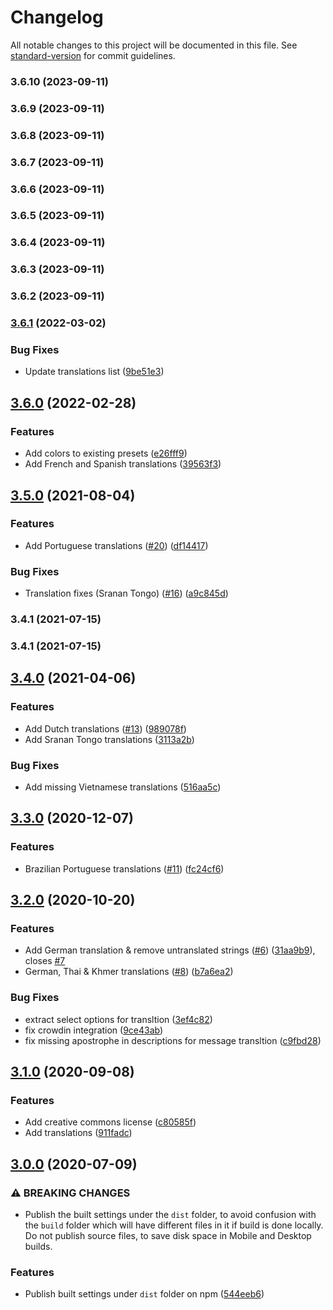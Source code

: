 # Changelog

All notable changes to this project will be documented in this file. See [standard-version](https://github.com/conventional-changelog/standard-version) for commit guidelines.

### 3.6.10 (2023-09-11)

### 3.6.9 (2023-09-11)

### 3.6.8 (2023-09-11)

### 3.6.7 (2023-09-11)

### 3.6.6 (2023-09-11)

### 3.6.5 (2023-09-11)

### 3.6.4 (2023-09-11)

### 3.6.3 (2023-09-11)

### 3.6.2 (2023-09-11)

### [3.6.1](https://github.com/digidem/mapeo-default-config/compare/v3.6.0...v3.6.1) (2022-03-02)


### Bug Fixes

* Update translations list ([9be51e3](https://github.com/digidem/mapeo-default-config/commit/9be51e336050e94167c765ff2acdf90ddc28e832))

## [3.6.0](https://github.com/digidem/mapeo-default-config/compare/v3.5.0...v3.6.0) (2022-02-28)


### Features

* Add colors to existing presets ([e26fff9](https://github.com/digidem/mapeo-default-config/commit/e26fff95cf9996d30ec82af9794f86d8360beac0))
* Add French and Spanish translations ([39563f3](https://github.com/digidem/mapeo-default-config/commit/39563f3e92fece404dedff8f3bf04dd3807542d9))

## [3.5.0](https://github.com/digidem/mapeo-default-config/compare/v3.4.1...v3.5.0) (2021-08-04)


### Features

* Add Portuguese translations ([#20](https://github.com/digidem/mapeo-default-config/issues/20)) ([df14417](https://github.com/digidem/mapeo-default-config/commit/df14417cc5f7c34ba3b512df727756c597b59e89))


### Bug Fixes

* Translation fixes (Sranan Tongo) ([#16](https://github.com/digidem/mapeo-default-config/issues/16)) ([a9c845d](https://github.com/digidem/mapeo-default-config/commit/a9c845d2ecc9c514762f21429b970146b81fbdc8))

### 3.4.1 (2021-07-15)

### 3.4.1 (2021-07-15)

## [3.4.0](https://github.com/digidem/mapeo-default-config/compare/v3.3.0...v3.4.0) (2021-04-06)


### Features

* Add Dutch translations ([#13](https://github.com/digidem/mapeo-default-config/issues/13)) ([989078f](https://github.com/digidem/mapeo-default-config/commit/989078f658cd642a9084c3cafc72c390e877c6a2))
* Add Sranan Tongo translations ([3113a2b](https://github.com/digidem/mapeo-default-config/commit/3113a2beb3dcef5cc1c6cd47f2894de4b542984f))


### Bug Fixes

* Add missing Vietnamese translations ([516aa5c](https://github.com/digidem/mapeo-default-config/commit/516aa5c2a56065cf0410c1feae1ac0e2d517aeac))

## [3.3.0](https://github.com/digidem/mapeo-default-config/compare/v3.2.0...v3.3.0) (2020-12-07)


### Features

* Brazilian Portuguese translations ([#11](https://github.com/digidem/mapeo-default-config/issues/11)) ([fc24cf6](https://github.com/digidem/mapeo-default-config/commit/fc24cf6b538029a09acddd9ec951e96a8a054d61))

## [3.2.0](https://github.com/digidem/mapeo-default-config/compare/v3.1.0...v3.2.0) (2020-10-20)


### Features

* Add German translation & remove untranslated strings ([#6](https://github.com/digidem/mapeo-default-config/issues/6)) ([31aa9b9](https://github.com/digidem/mapeo-default-config/commit/31aa9b9d0d3692a9ca362b464cf0a42768ed7e6a)), closes [#7](https://github.com/digidem/mapeo-default-config/issues/7)
* German, Thai & Khmer translations ([#8](https://github.com/digidem/mapeo-default-config/issues/8)) ([b7a6ea2](https://github.com/digidem/mapeo-default-config/commit/b7a6ea2d71051e60c89c52813236190fec980c8d))


### Bug Fixes

* extract select options for transltion ([3ef4c82](https://github.com/digidem/mapeo-default-config/commit/3ef4c827043c06768cfc4a9887994582681908a5))
* fix crowdin integration ([9ce43ab](https://github.com/digidem/mapeo-default-config/commit/9ce43ab6ff21f150aca3010d5ed07707d4e2be45))
* fix missing apostrophe in descriptions for message transltion ([c9fbd28](https://github.com/digidem/mapeo-default-config/commit/c9fbd280463be5b663c72a4702f3af85ecb392b3))

## [3.1.0](https://github.com/digidem/mapeo-default-config/compare/v3.0.0...v3.1.0) (2020-09-08)


### Features

* Add creative commons license ([c80585f](https://github.com/digidem/mapeo-default-config/commit/c80585f352133e05aabb1485280ce4aabf78c74a))
* Add translations ([911fadc](https://github.com/digidem/mapeo-default-config/commit/911fadcd12208ab47eea65794628789ceea2c3ec))

## [3.0.0](https://github.com/digidem/mapeo-default-config/compare/v2.1.0...v3.0.0) (2020-07-09)


### ⚠ BREAKING CHANGES

* Publish the built settings under the `dist` folder, to
avoid confusion with the `build` folder which will have different files
in it if build is done locally. Do not publish source files, to save
disk space in Mobile and Desktop builds.

### Features

* Publish built settings under `dist` folder on npm ([544eeb6](https://github.com/digidem/mapeo-default-config/commit/544eeb63be2e771846f7ce25b83f27fa66488019))
